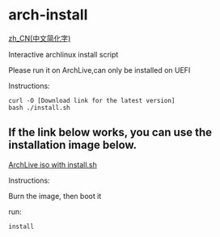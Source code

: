 # arch-install
[zh_CN(中文简化字)](https://github.com/LGY07/arch-install/blob/main/README_zh.md)

Interactive archlinux install script

Please run it on ArchLive,can only be installed on UEFI

Instructions:
```
curl -O [Download link for the latest version]
bash ./install.sh
```

## If the link below works, you can use the installation image below.

[ArchLive iso with install.sh]()

Instructions:

Burn the image, then boot it

run:

```
install
```